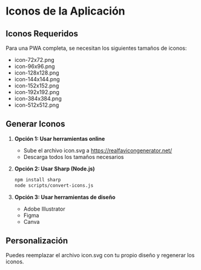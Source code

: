# Iconos de la Aplicación

## Iconos Requeridos

Para una PWA completa, se necesitan los siguientes tamaños de iconos:

- icon-72x72.png
- icon-96x96.png  
- icon-128x128.png
- icon-144x144.png
- icon-152x152.png
- icon-192x192.png
- icon-384x384.png
- icon-512x512.png

## Generar Iconos

1. **Opción 1: Usar herramientas online**
   - Sube el archivo icon.svg a https://realfavicongenerator.net/
   - Descarga todos los tamaños necesarios

2. **Opción 2: Usar Sharp (Node.js)**
   ```bash
   npm install sharp
   node scripts/convert-icons.js
   ```

3. **Opción 3: Usar herramientas de diseño**
   - Adobe Illustrator
   - Figma
   - Canva

## Personalización

Puedes reemplazar el archivo icon.svg con tu propio diseño y regenerar los iconos.
